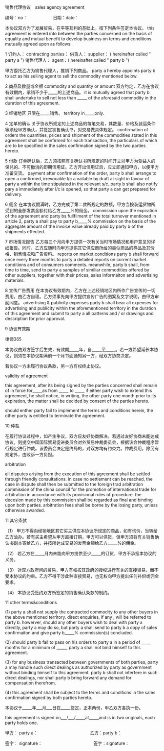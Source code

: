 
 销售代理协议　sales agency agreement
 
 编号：no：　　　　　　日期：date： 
 
 本协议双方为了发展贸易，在平等互利的基础上，按下列条件签定本协议。
 this agreement is entered into between the parties concerned on the basis of equality and mutual benefit to develop business on terms and conditions mutually agreed upon as follows:
 
 1 订约人：
 contracting parties：
 供货人：
 supplier： ( hereinafter called " party a ")
 销售代理人：
 agent：( hereinafter called " party b ")
 
 
 甲方委托乙方为销售代理人，推销下列商品。
 party a hereby appoints party b to act as his selling agent to sell the commodity mentioned below.
 
 2 商品及数量或金额
 commodity and quantity or amount
 双方约定，乙方在协议有效期内，承销不少于_____的上述商品。
 it is mutually agreed that party b shall undertake to sell not less than _____ of the aforesaid commodity in the duration of this agreement.
 
 3 经销地区 只限在_____销售。
 territory in_____only.
 
 4 定单的确认
 关于协议所规定的上述商品的每笔交易，其数量、价格及装运条件等须经甲方确认，并签定销售确认书，对交易做具体规定。
 confirmation of orders
 the quantities, prices and shipment of the commodities stated in this agreement shall be confirmed for each transaction, the particulars of which are to be specified in the sales confirmation signed by the two parties hereto.
 
 5 付款
 订单确认后，乙方须按照有关确认书所规定的时间开立以甲方为受益人的保兑的、不可撤消的即期信用证。乙方开出信用证后，应立即通知甲方，以便甲方准备交货。
 payment
 after confirmation of the order, party b shall arrange to open a confirmed, irrevocable l/c a vailable by draft at sight in favour of party a within the time stipulated in the relevant s/c. party b shall also notify pary a immediately after l/c is opened, so that party a can get prepared for delivery.
 
 6 佣金
 在本协议期满时，乙方完成了第二款所规定的数额，甲方当按装运货物所受到的全部发票金额付给乙方_____%的佣金。
 commission
 upon the expiration of the agreement and party bs fullfilment of the total turnover mentioned in article 2, party a shall pay to party b_____% commission on the basis of the aggregate amount of the invoice value already paid by party b of the shipments effected.
 
 7 市场情况报告
 乙方每三个月向甲方提供一次有关当时市场情况和用户意见的详细报告。同时，乙方应随时向甲方提供其它供应商所给的类似商品的样品及其价格、销售情况和广告资料。
 reports on market conditions
 party b shall forward once every three months to party a detailed reports on current market conditions and of consumers comments. meanwhile, party b shall, from time to time, send to party a samples of similiar commodities offered by other suppliers, together with their prices, sales informaiton and advertising materials.
 
 8 宣传广告费用
 在本协议有效期内，乙方在上述经销地区内所作广告宣传的一切费用，由乙方自理。乙方须事先向甲方提供宣传广告的图案及文字说明，由甲方审阅同意。
 advertising &amp; publicity expenses
 party b shall bear all expenses for advertising and publicity within the aforementioned territory in the duration of this agreement and submit to party a all patterns and / or drawings and description for prior approval.
 
 9 协议有效期




 
律师365






 本协议由双方签字后生效，有效期_____年，自_____至_____。若一方希望延长本协议，则须在本协议期满前一个月书面通知另一方，经双方协商决定。

 若协议一方未履行协议条款，另一方有权终止协议。

 validity of agreement

 this agreement, after its being signed by the parties concerned shall remain of in force for_____as from _____ to _____ if either party wish to extend this agreement, he shall notice, in writing, the other party one month prior to its expiration, the matter shall be decided by consent of the parties hereto.

 should enther party fail to implement the terms and conditions herein, the other party is entitled to terminate the agreement.

 

 10 仲裁

 在履行协议过程中，如产生争议，双方应友好协商解决。若通过友好协商未能达成协议，则提交中国国际贸易促进委员会对外贸易仲裁委员会，根据该会仲裁程序暂行规定进行仲裁。该委员会决定是终局的，对双方均有约束力。仲裁费用，除另有规定外，由败诉一方负担。

 arbitration

 all disputes arising from the execution of this agreement shall be settled through friendly consultations. in case no settlement can be reached, the case in dispute shall then be submitted to the foreign trad arbitration commission of the china council for the promotion of international trade for arbitration in accordance with its provisional rules of procedure. the decesion made by this commission shall be regarded as final and binding upon both parties. arbitration fees shall be borne by the losing party, unless otherwise awarded.

 

 11 其它条款

 （1） 甲方不得向经销地区其它买主供应本协议所规定的商品，如有询价，当转给乙方洽办。若有买主希望从甲方直接订购，甲方可以供货，但甲方须将有关销售确认书副本寄给乙方，并按所达成交易的发票金额给乙方_____%的佣金。

 （2） 若乙方在_____月内未能向甲方提供至少_____的订货，甲方不承担本协议的义务。

 （3） 对双方政府间的贸易，甲方有权按其政府的授权进行有关的直接贸易，而不受本协议的约束。乙方不得干涉此种直接贸易，也无权向甲方提出任何补偿或佣金要求。

 （4） 本协议受签约双方所签定的销售确认条款的制约。

 

 11 other terms&amp;conditions

 (1) party a shall not supply the contracted commodity to any other buyers in the above mentioned territory. direct enquiries, if any , will be referred to party b. howerver, should any other buyers wish to deal with party a directly, party a may do so, but party a shall send to party b a copy of sales confirmaiton and give party b_____% commission(s) concluded.

 (2) should party b fail to pass on his orders to party a in a period of _____ months for a minimum of _____, party a shall not bind himself to this agreement.

 (3) for any business transacted between governments of both parties, party a may handle such direct dealings as authorized by party as government without binding himself to this agreement. party b shall not interfere in such direct dealings, nor shall party b bring forward any demand for compensation therefrom.

 (4) this agreement shall be subject to the terms and conditions in the sales confirmation signed by both parties hereto.

 

 本协议于_____年___月___日在_____签定，正本两份，甲乙双方各执一份。

 this agreement is signed on___/___/_____at_____and is in two originals, each party holds one.

 

 甲方： party a： 　　　　　　　　　　　　乙方：party b：

 签字： signature：　　　　　　　　　　　　签字：signature： 


 

 
 
 
 
 
  


  
 

  


  


  
 
 
 
 

